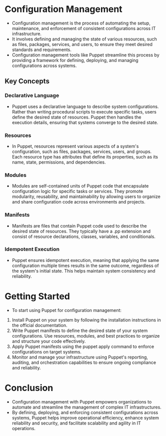 # Configuration Management
* Configuration management is the process of automating the setup, maintenance, and enforcement of consistent configurations across IT infrastructure.
* It involves defining and managing the state of various resources, such as files, packages, services, and users, to ensure they meet desired standards and requirements.
* Configuration management tools like Puppet streamline this process by providing a framework for defining, deploying, and managing configurations across systems.

## Key Concepts
### Declarative Language
* Puppet uses a declarative language to describe system configurations. Rather than writing procedural scripts to execute specific tasks, users define the desired state of resources. Puppet then handles the execution details, ensuring that systems converge to the desired state.

### Resources
* In Puppet, resources represent various aspects of a system's configuration, such as files, packages, services, users, and groups. Each resource type has attributes that define its properties, such as its name, state, permissions, and dependencies.

### Modules
* Modules are self-contained units of Puppet code that encapsulate configuration logic for specific tasks or services. They promote modularity, reusability, and maintainability by allowing users to organize and share configuration code across environments and projects.

### Manifests
* Manifests are files that contain Puppet code used to describe the desired state of resources. They typically have a .pp extension and consist of resource declarations, classes, variables, and conditionals.

### Idempotent Execution
* Puppet ensures idempotent execution, meaning that applying the same configuration multiple times results in the same outcome, regardless of the system's initial state. This helps maintain system consistency and reliability.

# Getting Started
* To start using Puppet for configuration management:
1. Install Puppet on your system by following the installation instructions in the official documentation.
2. Write Puppet manifests to define the desired state of your system configurations. Use resources, modules, and best practices to organize and structure your code effectively.
3. Apply Puppet manifests using the puppet apply command to enforce configurations on target systems.
4. Monitor and manage your infrastructure using Puppet's reporting, auditing, and orchestration capabilities to ensure ongoing compliance and reliability.

# Conclusion
* Configuration management with Puppet empowers organizations to automate and streamline the management of complex IT infrastructures.
* By defining, deploying, and enforcing consistent configurations across systems, Puppet helps improve operational efficiency, enhance system reliability and security, and facilitate scalability and agility in IT operations.
